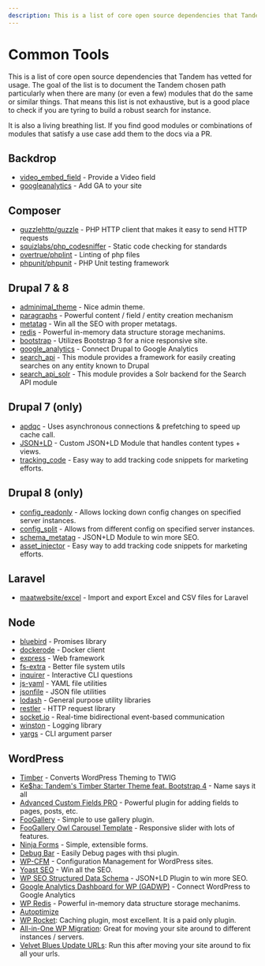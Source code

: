 ```yaml
---
description: This is a list of core open source dependencies that Tandem has vetted for usage
---
```

Common Tools
============

This is a list of core open source dependencies that Tandem has vetted for usage. The goal of the list is to document the Tandem chosen path particularly when there are many (or even a few) modules that do the same or similar things. That means this list is not exhaustive, but is a good place to check if you are tyring to build a robust search for instance.

It is also a living breathing list. If you find good modules or combinations of modules that satisfy a use case add them to the docs via a PR.

Backdrop
--------

* [video_embed_field](https://github.com/backdrop-contrib/video_embed_field) - Provide a Video field
* [googleanalytics](https://github.com/backdrop-contrib/googleanalytics) - Add GA to your site

Composer
--------

* [guzzlehttp/guzzle](http://docs.guzzlephp.org/en/stable/) - PHP HTTP client that makes it easy to send HTTP requests
* [squizlabs/php_codesniffer](https://github.com/squizlabs/php_codesniffer) - Static code checking for standards
* [overtrue/phplint](https://github.com/overtrue/phplint) - Linting of php files
* [phpunit/phpunit](https://github.com/sebastianbergmann/phpunit) - PHP Unit testing framework

Drupal 7 & 8
-------------

* [adminimal_theme](https://www.drupal.org/project/adminimal_theme) - Nice admin theme.
* [paragraphs](https://www.drupal.org/project/paragraphs) - Powerful content / field / entity creation mechanism
* [metatag](https://www.drupal.org/project/metatag) - Win all the SEO with proper metatags.
* [redis](https://www.drupal.org/project/redis) - Powerful in-memory data structure storage mechanims.
* [bootstrap](https://www.drupal.org/project/bootstrap) - Utilizes Bootstrap 3 for a nice responsive site.
* [google_analytics](https://www.drupal.org/project/google_analytics) - Connect Drupal to Google Analytics
* [search_api](https://www.drupal.org/project/search_api) - This module provides a framework for easily creating searches on any entity known to Drupal
* [search_api_solr](https://www.drupal.org/project/search_api_solr) - This module provides a Solr backend for the Search API module

Drupal 7 (only)
---------------

* [apdqc](https://www.drupal.org/project/apdqc) - Uses asynchronous connections & prefetching to speed up cache call.
* [JSON+LD](https://github.com/labboy0276/json_ld) - Custom JSON+LD Module that handles content types + views.
* [tracking_code](https://www.drupal.org/project/tracking_code) - Easy way to add tracking code snippets for marketing efforts.


Drupal 8 (only)
---------------

* [config_readonly](https://www.drupal.org/project/config_readonly) - Allows locking down config changes on specified server instances.
* [config_split](https://www.drupal.org/project/config_split) - Allows from different config on specified server instances.
* [schema_metatag](https://www.drupal.org/project/schema_metatag) - JSON+LD Module to win more SEO.
* [asset_injector](https://www.drupal.org/project/asset_injector) - Easy way to add tracking code snippets for marketing efforts.

Laravel
-------

* [maatwebsite/excel](https://github.com/Maatwebsite/Laravel-Excel) - Import and export Excel and CSV files for Laravel

Node
----

* [bluebird](http://bluebirdjs.com/docs/getting-started.html) - Promises library
* [dockerode](https://github.com/apocas/dockerode) - Docker client
* [express](https://expressjs.com/) - Web framework
* [fs-extra](https://github.com/jprichardson/node-fs-extra) - Better file system utils
* [inquirer](https://www.npmjs.com/package/inquirer) - Interactive CLI questions
* [js-yaml](https://www.npmjs.com/package/js-yaml) - YAML file utilities
* [jsonfile](https://github.com/jprichardson/node-jsonfile) - JSON file utilities
* [lodash](https://lodash.com/docs) - General purpose utility libraries
* [restler](https://github.com/danwrong/restler) - HTTP request library
* [socket.io](https://github.com/socketio/socket.io) - Real-time bidirectional event-based communication
* [winston](https://github.com/winstonjs/winston) - Logging library
* [yargs](https://github.com/yargs/yargs) - CLI argument parser

WordPress
---------

* [Timber](https://github.com/timber/timber) - Converts WordPress Theming to TWIG
* [Ke$ha: Tandem's Timber Starter Theme feat. Bootstrap 4](https://github.com/thinktandem/kesha) - Name says it all
* [Advanced Custom Fields PRO](https://www.advancedcustomfields.com/pro/) - Powerful plugin for adding fields to pages, posts, etc.
* [FooGallery](https://wordpress.org/plugins/foogallery/) - Simple to use gallery plugin.
* [FooGallery Owl Carousel Template](https://wordpress.org/plugins/foogallery-owl-carousel-template/) - Responsive slider with lots of features.
* [Ninja Forms](https://wordpress.org/plugins/ninja-forms/) - Simple, extensible forms.
* [Debug Bar](https://wordpress.org/plugins/debug-bar/) - Easily Debug pages with thsi plugin.
* [WP-CFM](https://wordpress.org/plugins/wp-cfm/) - Configuration Management for WordPress sites.
* [Yoast SEO](https://wordpress.org/plugins/wordpress-seo/) - Win all the SEO.
* [WP SEO Structured Data Schema](https://wordpress.org/plugins/wp-seo-structured-data-schema/) - JSON+LD Plugin to win more SEO.
* [Google Analytics Dashboard for WP (GADWP)](https://wordpress.org/plugins/google-analytics-dashboard-for-wp/)  - Connect WordPress to Google Analytics
* [WP Redis](https://wordpress.org/plugins/wp-redis) - Powerful in-memory data structure storage mechanims.
* [Autoptimize](https://wordpress.org/plugins/autoptimize/)
* [WP Rocket](https://wp-rocket.me/): Caching plugin, most excellent. It is a paid only plugin.
* [All-in-One WP Migration](https://wordpress.org/plugins/all-in-one-wp-migration/): Great for moving your site around to different instances / servers.
* [Velvet Blues Update URLs](https://wordpress.org/plugins/velvet-blues-update-urls/): Run this after moving your site around to fix all your urls.
